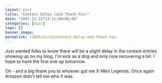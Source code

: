 ```yaml
---
layout: post
title: "Contest Delay (and Thank You)"
date: "2005-11-15T13:11:00+06:00"
categories: [misc]
tags: []
banner_image: 
permalink: /2005/11/15/Contest-Delay-and-Thank-You
---
```


Just wanted folks to know there will be a slight delay in the contest entries showing up on my blog. I'm sick as a dog and only now recovering a bit. I hope to have the first one up tomorrow.

Oh - and a big thank you to whoever got me X-Men Legends. Once again Amazon didn't tell me who it was.